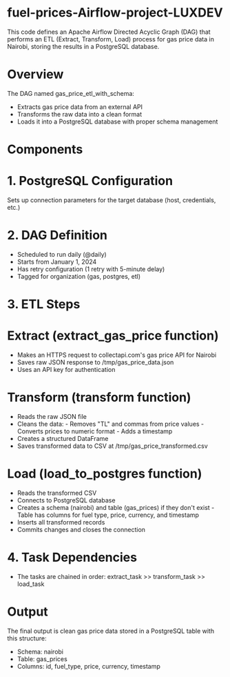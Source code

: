 # fuel-prices-Airflow-project-LUXDEV
This code defines an Apache Airflow Directed Acyclic Graph (DAG) that performs an ETL (Extract, Transform, Load) process for gas price data in Nairobi, storing the results in a PostgreSQL database.
# Overview
The DAG named gas_price_etl_with_schema:

- Extracts gas price data from an external API
- Transforms the raw data into a clean format
- Loads it into a PostgreSQL database with proper schema management

# Components
# 1. PostgreSQL Configuration
Sets up connection parameters for the target database (host, credentials, etc.)

# 2. DAG Definition
- Scheduled to run daily (@daily)
- Starts from January 1, 2024
- Has retry configuration (1 retry with 5-minute delay)
- Tagged for organization (gas, postgres, etl)

# 3. ETL Steps
# Extract (extract_gas_price function)
- Makes an HTTPS request to collectapi.com's gas price API for Nairobi
- Saves raw JSON response to /tmp/gas_price_data.json
- Uses an API key for authentication
# Transform (transform function)
- Reads the raw JSON file
- Cleans the data:
        - Removes "TL" and commas from price values
        - Converts prices to numeric format
        - Adds a timestamp
- Creates a structured DataFrame
- Saves transformed data to CSV at /tmp/gas_price_transformed.csv
# Load (load_to_postgres function)
- Reads the transformed CSV
- Connects to PostgreSQL database
- Creates a schema (nairobi) and table (gas_prices) if they don't exist
        - Table has columns for fuel type, price, currency, and timestamp
- Inserts all transformed records
- Commits changes and closes the connection

# 4. Task Dependencies
- The tasks are chained in order:
extract_task >> transform_task >> load_task

# Output
The final output is clean gas price data stored in a PostgreSQL table with this structure:
- Schema: nairobi
- Table: gas_prices
- Columns: id, fuel_type, price, currency, timestamp

